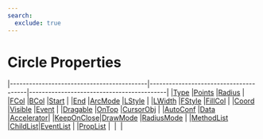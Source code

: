 ```yaml
---
search:
  exclude: true
---
```


<h1 class="heading"><span class="name">Circle Properties</span></h1>

|-------------------------------------------|---------------------------------------|-------------------------------------------|
|[Type](../properties/type.md)              |[Points](../properties/points.md)      |[Radius](../properties/radius.md)          |
|[FCol](../properties/fcol.md)              |[BCol](../properties/bcol.md)          |[Start](../properties/start.md)            |
|[End](../properties/end.md)                |[ArcMode](../properties/arcmode.md)    |[LStyle](../properties/lstyle.md)          |
|[LWidth](../properties/lwidth.md)          |[FStyle](../properties/fstyle.md)      |[FillCol](../properties/fillcol.md)        |
|[Coord](../properties/coord.md)            |[Visible](../properties/visible.md)    |[Event](../properties/event.md)            |
|[Dragable](../properties/dragable.md)      |[OnTop](../properties/ontop.md)        |[CursorObj](../properties/cursorobj.md)    |
|[AutoConf](../properties/autoconf.md)      |[Data](../properties/data.md)          |[Accelerator](../properties/accelerator.md)|
|[KeepOnClose](../properties/keeponclose.md)|[DrawMode](../properties/drawmode.md)  |[RadiusMode](../properties/radiusmode.md)  |
|[MethodList](../properties/methodlist.md)  |[ChildList](../properties/childlist.md)|[EventList](../properties/eventlist.md)    |
|[PropList](../properties/proplist.md)      |&nbsp;                                 |&nbsp;                                     |
